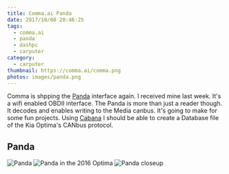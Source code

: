 ```yaml
---
title: Comma.ai Panda
date: 2017/10/08 20:46:25
tags:
  - comma.ai
  - panda
  - dashpc
  - carputer
category:
  - carputer
thumbnail: https://comma.ai/comma.png
photos: images/panda.png
---
```

Comma is shpping the [Panda](http://comma.ai) interface again.  I received mine last week.  It's a wifi enabled OBDII interface.  The Panda is more than just a reader though.  It decodes and enables writing to the Media canbus.  It's going to make for some fun projects.  Using [Cabana](https://community.comma.ai/cabana/?demo=1) I should be able to create a Database file of the Kia Optima's CANbus protocol.

## Panda

![Panda](/images/panda.png)
![Panda in the 2016 Optima](/images/panda2.png)
![Panda closeup](/images/panda3.jpg)
